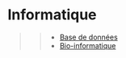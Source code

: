 ﻿# Informatique

>> - [Base de données](https://fr.wikipedia.org/wiki/Base_de_donn%C3%A9es)
>> - [Bio-informatique](https://fr.wikipedia.org/wiki/Bio-informatique)
